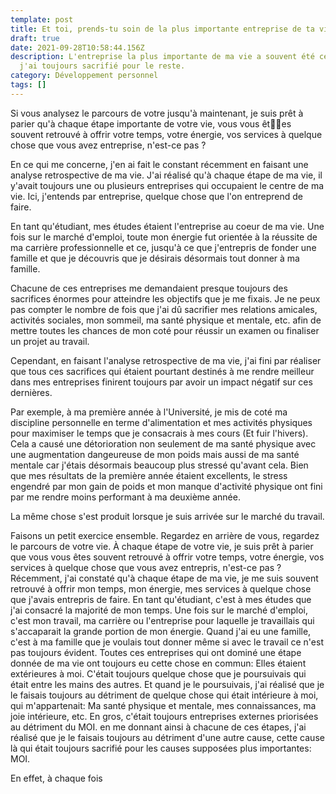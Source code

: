 ```yaml
---
template: post
title: Et toi, prends-tu soin de la plus importante entreprise de ta vie ?
draft: true
date: 2021-09-28T10:58:44.156Z
description: L'entreprise la plus importante de ma vie a souvent été celle que
  j'ai toujours sacrifié pour le reste.
category: Développement personnel
tags: []
---
```

Si vous analysez le parcours de votre jusqu'à maintenant, je suis prêt à parier qu'à chaque étape importante de votre vie, vous vous êtes souvent retrouvé à offrir votre temps, votre énergie, vos services à quelque chose que vous avez entreprise, n'est-ce pas ?

En ce qui me concerne, j'en ai fait le constant récemment en faisant une analyse retrospective de ma vie. J'ai réalisé qu'à chaque étape de ma vie, il y'avait toujours une ou plusieurs entreprises qui occupaient le centre de ma vie. Ici, j'entends par entreprise, quelque chose que l'on entreprend de faire.

En tant qu'étudiant, mes études étaient l'entreprise au coeur de ma vie. Une fois sur le marché d'emploi, toute mon énergie fut orientée à la réussite de ma carrière professionnelle et ce, jusqu'à ce que j'entrepris de fonder une famille et que je découvris que je désirais désormais tout donner à ma famille.

Chacune de ces entreprises me demandaient presque toujours des sacrifices énormes pour atteindre les objectifs que je me fixais. Je ne peux pas compter le nombre de fois que j'ai dû sacrifier mes relations amicales, activités sociales, mon sommeil, ma santé physique et mentale, etc. afin de mettre toutes les chances de mon coté pour réussir un examen ou finaliser un projet au travail.

Cependant, en faisant l'analyse retrospective de ma vie, j'ai fini par réaliser que tous ces sacrifices qui étaient pourtant destinés à me rendre meilleur dans mes entreprises finirent toujours par avoir un impact négatif sur ces dernières.

Par exemple, à ma première année à l'Université, je mis de coté ma discipline personnelle en terme d'alimentation et mes activités physiques pour maximiser le temps que je consacrais à mes cours (Et fuir l'hivers). Cela a causé une détorioration non seulement de ma santé physique avec une augmentation dangeureuse de mon poids mais aussi de ma santé mentale car j'étais désormais beaucoup plus stressé qu'avant cela. Bien que mes résultats de la première année étaient excellents, le stress engendré par mon gain de poids et mon manque d'activité physique ont fini par me rendre moins performant à ma deuxième année.

La même chose s'est produit lorsque je suis arrivée sur le marché du travail.

Faisons un petit exercice ensemble. Regardez en arrière de vous, regardez le parcours de votre vie. À chaque étape de votre vie, je suis prêt à parier que vous vous êtes souvent retrouvé à offrir votre temps, votre énergie, vos services à quelque chose que vous avez entrepris, n'est-ce pas ? \
Récemment, j'ai constaté qu'à chaque étape de ma vie, je me suis souvent retrouvé à offrir mon temps, mon énergie, mes services à quelque chose que j'avais entrepris de faire. En tant qu'étudiant, c'est à mes études que j'ai consacré la majorité de mon temps. Une fois sur le marché d'emploi, c'est mon travail, ma carrière ou l'entreprise pour laquelle je travaillais qui s'accaparait la grande portion de mon énergie. Quand j'ai eu une famille, c'est à ma famille que je voulais tout donner même si avec le travail ce n'est pas toujours évident. Toutes ces entreprises qui ont dominé une étape donnée de ma vie ont toujours eu cette chose en commun: Elles étaient extérieures à moi. C'était toujours quelque chose que je poursuivais qui était entre les mains des autres. Et quand je le poursuivais, j'ai réalisé que je le faisais toujours au détriment de quelque chose qui était intérieure à moi, qui m'appartenait: Ma santé physique et mentale, mes connaissances, ma joie intérieure, etc. En gros, c'était toujours entreprises externes priorisées au détriment du MOI. en me donnant ainsi à chacune de ces étapes, j'ai réalisé que je le faisais toujours au détriment d'une autre cause, cette cause là qui était toujours sacrifié pour les causes supposées plus importantes: MOI.

En effet, à chaque fois